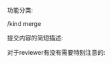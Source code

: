 功能分类:

/kind merge

提交内容的简短描述:
<!-- title -->

>

<!-- end title -->
对于reviewer有没有需要特别注意的:
<!-- note -->

>

<!-- end note -->